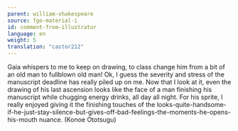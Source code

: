 ```yaml
---
parent: william-shakespeare
source: fgo-material-i
id: comment-from-illustrator
language: en
weight: 5
translation: "castor212"
---
```


Gaia whispers to me to keep on drawing, to class change him from a bit of an old man to fullblown old man! Ok, I guess the severity and stress of the manuscript deadline has really piled up on me. Now that I look at it, even the drawing of his last ascension looks like the face of a man finishing his manuscript while chugging energy drinks, all day all night. For his sprite, I really enjoyed giving it the finishing touches of the looks-quite-handsome-if-he-just-stay-silence-but-gives-off-bad-feelings-the-moments-he-opens-his-mouth nuance. (Konoe Ototsugu)
